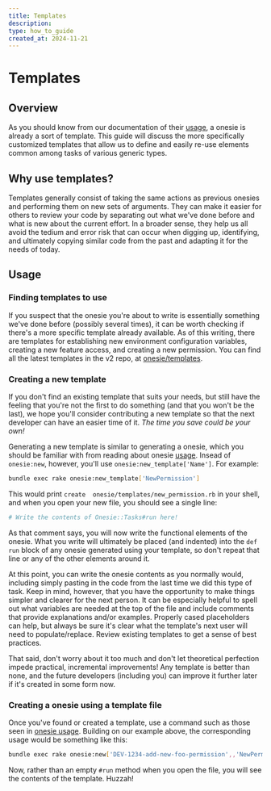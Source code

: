 ```yaml
---
title: Templates
description:
type: how_to_guide
created_at: 2024-11-21
---
```


# Templates

## Overview
As you should know from our documentation of their [usage](/usage.md),
a onesie is already a sort of template. This guide will discuss the
more specifically customized templates that allow us to define and
easily re-use elements common among tasks of various generic types.

## Why use templates?
Templates generally consist of taking the same actions as previous
onesies and performing them on new sets of arguments. They can
make it easier for others to review your code by separating out what
we've done before and what is new about the current effort. In a
broader sense, they help us all avoid the tedium and error risk that
can occur when digging up, identifying, and ultimately copying similar
code from the past and adapting it for the needs of today.

## Usage

### Finding templates to use
If you suspect that the onesie you're about to write is essentially
something we've done before (possibly several times), it can be worth
checking if there's a more specific template already available. As of
this writing, there are templates for establishing new environment
configuration variables, creating a new feature access, and creating a
new permission. You can find all the latest templates in the v2 repo,
at
[onesie/templates](https://github.com/watermelonexpress/benchprep-v2/tree/release_candidate/onesie/templates).

### Creating a new template
If you don't find an existing template that suits your needs, but
still have the feeling that you're not the first to do something (and
that you won't be the last), we hope you'll consider contributing a
new template so that the next developer can have an easier time of it.
_The time you save could be your own!_

Generating a new template is similar to generating a onesie, which you
should be familiar with from reading about onesie [usage](/usage.md).
Insead of `onesie:new`, however, you'll use
`onesie:new_template['Name']`. For example:

```bash
bundle exec rake onesie:new_template['NewPermission']

```

This would print `create  onesie/templates/new_permission.rb` in your
shell, and when you open your new file, you should see a single line:

```bash
# Write the contents of Onesie::Tasks#run here!

```

As that comment says, you will now write the functional elements of
the onesie. What you write will ultimately be placed (and indented)
into the `def run` block of any onesie generated using your template,
so don't repeat that line or any of the other elements around it.

At this point, you can write the onesie contents as you normally
would, including simply pasting in the code from the last time we did
this type of task. Keep in mind, however, that you have the
opportunity to make things simpler and clearer for the next person. It
can be especially helpful to spell out what variables are needed at
the top of the file and include comments that provide explanations
and/or examples. Properly cased placeholders can help, but always be
sure it's clear what the template's next user will need to
populate/replace. Review existing templates to get a sense of best
practices.

That said, don't worry about it too much and don't let theoretical
perfection impede practical, incremental improvements! Any template is
better than none, and the future developers (including you) can
improve it further later if it's created in some form now.

### Creating a onesie using a template file
Once you've found or created a template, use a command such as those
seen in [onesie usage](/usage.md). Building on our example above, the
corresponding usage would be something like this:

```bash
bundle exec rake onesie:new['DEV-1234-add-new-foo-permission',,'NewPermission']

```

Now, rather than an empty `#run` method when you open the file, you
will see the contents of the template. Huzzah!
